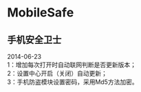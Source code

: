 MobileSafe
==========

手机安全卫士
---------------
2014-06-23</br>
1：增加每次打开时自动联网判断是否更新版本；</br>
2：设置中心开启（关闭）自动更新；</br>
3：手机防盗模块设置密码，采用Md5方法加密。</br>
